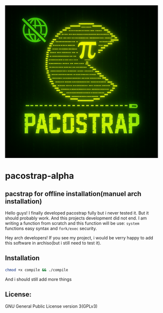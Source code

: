 ![pacostrap logo](pacostrap.png)

# pacostrap-alpha
## pacstrap for offline installation(manuel arch installation)

Hello guys!
I finally developed pacostrap fully but i never tested it. But it should probably work.
And this projects development did not end. I am writing a function from scratch and this function will be use:
```system``` functions easy syntax and ```fork/exec``` security.

Hey arch developers! If you see my project, i would be verry happy to add this software in archiso(but i still need to test it).

## Installation
```bash
chmod +x compile && ./compile
```

And i should still add more things

## License:
GNU General Public License version 3(GPLv3)
